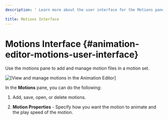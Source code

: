 ```yaml
---
description: ' Learn more about the user interface for the Motions pane in the Animation Editor
  . '
title: Motions Interface
---
```

# Motions Interface {#animation-editor-motions-user-interface}

Use the motions pane to add and manage motion files in a motion set\.

![\[View and manage motions in the Animation Editor\]](/images/user-guide/actor-animation/animation-editor-motions-user-interface.png)

In the **Motions** pane, you can do the following:

1. Add, save, open, or delete motions\.

1. **Motion Properties** - Specify how you want the motion to animate and the play speed of the motion\.